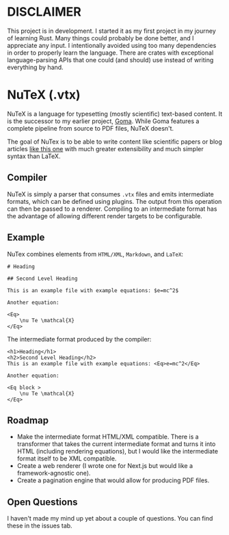 # DISCLAIMER 

This project is in development. I started it as my first project in my journey of learning Rust. Many things could probably be done better, and I appreciate any input. I intentionally avoided using too many dependencies in order to properly learn the language. There are crates with exceptional language-parsing APIs that one could (and should) use instead of writing everything by hand.


# NuTeX (.vtx)

NuTeX is a language for typesetting (mostly scientific) text-based content. It is the successor to my earlier project, [Goma](https://github.com/adrian-kriegel/goma). While Goma features a complete pipeline from source to PDF files, NuTeX doesn't. 

The goal of NuTex is to be able to write content like scientific papers or blog articles [like this one](https://adriankriegel.com/blog/you-dont-need-matrix-inversion) with much greater extensibility and much simpler syntax than LaTeX. 

## Compiler

NuTeX is simply a parser that consumes `.vtx` files and emits intermediate formats, which can be defined using plugins. The output from this operation can then be passed to a renderer. Compiling to an intermediate format has the advantage of allowing different render targets to be configurable.


## Example

NuTex combines elements from `HTML/XML`, `Markdown`, and `LaTeX`:

```
# Heading

## Second Level Heading

This is an example file with example equations: $e=mc^2$

Another equation: 

<Eq>
    \nu Te \mathcal{X}
</Eq>
```

The intermediate format produced by the compiler: 
```
<h1>Heading</h1>
<h2>Second Level Heading</h2>
This is an example file with example equations: <Eq>e=mc^2</Eq>

Another equation: 

<Eq block >
    \nu Te \mathcal{X}
</Eq>
```

## Roadmap

- Make the intermediate format HTML/XML compatible. There is a transformer that takes the current intermediate format and turns it into HTML (including rendering equations), but I would like the intermediate format itself to be XML compatible.
- Create a web renderer (I wrote one for Next.js but would like a framework-agnostic one).
- Create a pagination engine that would allow for producing PDF files.

## Open Questions

I haven't made my mind up yet about a couple of questions. You can find these in the issues tab.
